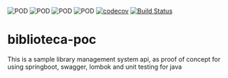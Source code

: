 ![POD](https://img.shields.io/badge/version-v1.0.0-yellow.svg) 
![POD](https://img.shields.io/badge/language-Java-blue.svg) 
![POD](https://img.shields.io/badge/platform-Ceiba-green.svg) 
![POD](https://img.shields.io/badge/license-MIT-lightgrey.svg)
[![codecov](https://codecov.io/gh/ricsys/biblioteca-poc/branch/master/graph/badge.svg?token=B2K7TCGQFM)](https://codecov.io/gh/ricsys/biblioteca-poc)
[![Build Status](https://travis-ci.com/ricsys/biblioteca-poc.svg?branch=master)](https://travis-ci.com/ricsys/biblioteca-poc)

# biblioteca-poc
This is a sample library management system api, as proof of concept for using springboot, swagger, lombok and unit testing for java
